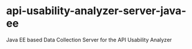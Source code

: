 api-usability-analyzer-server-java-ee
=====================================

Java EE based Data Collection Server for the API Usability Analyzer 
